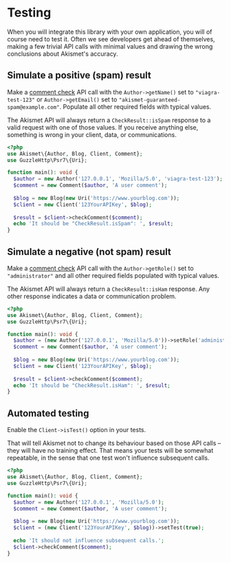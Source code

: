 # Testing
When you will integrate this library with your own application, you will of course need to test it. Often we see developers get ahead of themselves, making a few trivial API calls with minimal values and drawing the wrong conclusions about Akismet's accuracy.

## Simulate a positive (spam) result
Make a [comment check](../features/comment_check.md) API call with the `Author->getName()` set to `"viagra-test-123"` or `Author->getEmail()` set to `"akismet-guaranteed-spam@example.com"`. Populate all other required fields with typical values.

The Akismet API will always return a `CheckResult::isSpam` response to a valid request with one of those values. If you receive anything else, something is wrong in your client, data, or communications.

```php
<?php
use Akismet\{Author, Blog, Client, Comment};
use GuzzleHttp\Psr7\{Uri};

function main(): void {
  $author = new Author('127.0.0.1', 'Mozilla/5.0', 'viagra-test-123');
  $comment = new Comment($author, 'A user comment');
    
  $blog = new Blog(new Uri('https://www.yourblog.com'));
  $client = new Client('123YourAPIKey', $blog);
    
  $result = $client->checkComment($comment);
  echo 'It should be "CheckResult.isSpam": ', $result;
}
```

## Simulate a negative (not spam) result
Make a [comment check](../features/comment_check.md) API call with the `Author->getRole()` set to `"administrator"` and all other required fields populated with typical values.

The Akismet API will always return a `CheckResult::isHam` response. Any other response indicates a data or communication problem.

```php
<?php
use Akismet\{Author, Blog, Client, Comment};
use GuzzleHttp\Psr7\{Uri};

function main(): void {
  $author = (new Author('127.0.0.1', 'Mozilla/5.0'))->setRole('administrator');
  $comment = new Comment($author, 'A user comment');
    
  $blog = new Blog(new Uri('https://www.yourblog.com'));
  $client = new Client('123YourAPIKey', $blog);
    
  $result = $client->checkComment($comment);
  echo 'It should be "CheckResult.isHam": ', $result;
}
```

## Automated testing
Enable the `Client->isTest()` option in your tests.

That will tell Akismet not to change its behaviour based on those API calls – they will have no training effect. That means your tests will be somewhat repeatable, in the sense that one test won't influence subsequent calls.

```php
<?php
use Akismet\{Author, Blog, Client, Comment};
use GuzzleHttp\Psr7\{Uri};

function main(): void {
  $author = new Author('127.0.0.1', 'Mozilla/5.0');
  $comment = new Comment($author, 'A user comment');
    
  $blog = new Blog(new Uri('https://www.yourblog.com'));
  $client = (new Client('123YourAPIKey', $blog))->setTest(true);
    
  echo 'It should not influence subsequent calls.';
  $client->checkComment($comment);
}
```
